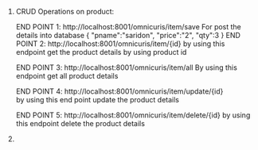 1. CRUD Operations on product:

    END POINT 1: http://localhost:8001/omnicuris/item/save
                 For post the details into database 
                {
	                "pname":"saridon",
	                "price":"2",
	                "qty":3
                }
    END POINT 2: http://localhost:8001/omnicuris/item/{id}
                 by using this endpoint get the product details by using product id
                 
    END POINT 3: http://localhost:8001/omnicuris/item/all
                 By using this endpoint get all product details 
                 
    END POINT 4: http://localhost:8001/omnicuris/item/update/{id}  
                 by using this end point update the product details
                 
    END POINT 5: http://localhost:8001/omnicuris/item/delete/{id}
                 by using this endpoint delete the product details
    
2.    
